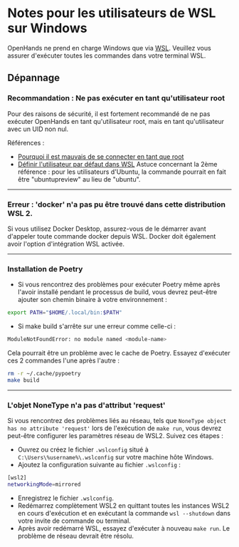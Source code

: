 

# Notes pour les utilisateurs de WSL sur Windows

OpenHands ne prend en charge Windows que via [WSL](https://learn.microsoft.com/en-us/windows/wsl/install).
Veuillez vous assurer d'exécuter toutes les commandes dans votre terminal WSL.

## Dépannage

### Recommandation : Ne pas exécuter en tant qu'utilisateur root

Pour des raisons de sécurité, il est fortement recommandé de ne pas exécuter OpenHands en tant qu'utilisateur root, mais en tant qu'utilisateur avec un UID non nul.

Références :

* [Pourquoi il est mauvais de se connecter en tant que root](https://askubuntu.com/questions/16178/why-is-it-bad-to-log-in-as-root)
* [Définir l'utilisateur par défaut dans WSL](https://www.tenforums.com/tutorials/128152-set-default-user-windows-subsystem-linux-distro-windows-10-a.html#option2)
Astuce concernant la 2ème référence : pour les utilisateurs d'Ubuntu, la commande pourrait en fait être "ubuntupreview" au lieu de "ubuntu".

---
### Erreur : 'docker' n'a pas pu être trouvé dans cette distribution WSL 2.

Si vous utilisez Docker Desktop, assurez-vous de le démarrer avant d'appeler toute commande docker depuis WSL.
Docker doit également avoir l'option d'intégration WSL activée.

---
### Installation de Poetry

* Si vous rencontrez des problèmes pour exécuter Poetry même après l'avoir installé pendant le processus de build, vous devrez peut-être ajouter son chemin binaire à votre environnement :

```sh
export PATH="$HOME/.local/bin:$PATH"
```

* Si make build s'arrête sur une erreur comme celle-ci :

```sh
ModuleNotFoundError: no module named <module-name>
```

Cela pourrait être un problème avec le cache de Poetry.
Essayez d'exécuter ces 2 commandes l'une après l'autre :

```sh
rm -r ~/.cache/pypoetry
make build
```

---
### L'objet NoneType n'a pas d'attribut 'request'

Si vous rencontrez des problèmes liés au réseau, tels que `NoneType object has no attribute 'request'` lors de l'exécution de `make run`, vous devrez peut-être configurer les paramètres réseau de WSL2. Suivez ces étapes :

* Ouvrez ou créez le fichier `.wslconfig` situé à `C:\Users\%username%\.wslconfig` sur votre machine hôte Windows.
* Ajoutez la configuration suivante au fichier `.wslconfig` :

```sh
[wsl2]
networkingMode=mirrored
```

* Enregistrez le fichier `.wslconfig`.
* Redémarrez complètement WSL2 en quittant toutes les instances WSL2 en cours d'exécution et en exécutant la commande `wsl --shutdown` dans votre invite de commande ou terminal.
* Après avoir redémarré WSL, essayez d'exécuter à nouveau `make run`.
Le problème de réseau devrait être résolu.
